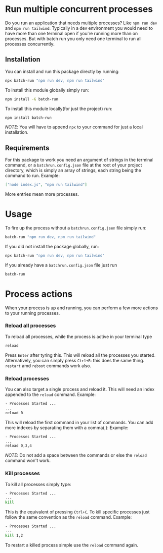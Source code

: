 # Run multiple concurrent processes

Do you run an application that needs multiple processes? Like `npm run dev` and `npm run tailwind`. Typically in a dev environment you would need to have more than one terminal open if you're running more than on processes. But with batch run you only need one terminal to run all processes concurrently.

## Installation

You can install and run this package directly by running:

```bash
npx batch-run "npm run dev, npm run tailwind"
```

To install this module globally simply run:

```bash
npm install -G batch-run
```

To install this module locally(for just the project) run:

```bash
npm install batch-run
```

_NOTE_: You will have to append `npx` to your command for just a local installation.

## Requirements

For this package to work you need an argument of strings in the terminal command, or a `batchrun.config.json` file at the root of your project directory, which is simply an array of strings, each string being the command to run. Example:

```json
["node index.js", "npm run tailwind"]
```

More entries mean more processes.

# Usage

To fire up the process without a `batchrun.config.json` file simply run:

```bash
batch-run "npm run dev, npm run tailwind"
```

If you did not install the package globally, run:

```bash
npx batch-run "npm run dev, npm run tailwind"
```

If you already have a `batchrun.config.json` file just run

```bash
batch-run
```

# Process actions

When your process is up and running, you can perform a few more actions to your running processes.

### Reload all processes

To reload all processes, while the process is active in your terminal type

```bash
reload
```

Press `Enter` after tyring this. This will reload all the processes you started. Alternatively, you can simply press `Ctrl+R`: this does the same thing. `restart` amd `reboot` commands work also.

### Reload processes

You can also target a single process and reload it. This will need an index appended to the `reload` command. Example:

```bash
- Processes Started ...
...
reload 0
```

This will reload the first command in your list of commands. You can add more indexes by separating them with a comma(,): Example:

```bash
- Processes Started ...
...
reload 0,3,4
```

_NOTE_: Do not add a space between the commands or else the `reload` command won't work.

### Kill processes

To kill all processes simply type:

```bash
- Processes Started ...
...
kill
```

This is the equivalent of pressing `Ctrl+C`. To kill specific processes just follow the same convention as the `reload` command. Example:

```bash
- Processes Started ...
...
kill 1,2
```

To restart a killed process simple use the `reload` command again.
